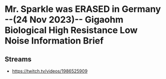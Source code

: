 # Mr. Sparkle was ERASED in Germany --(24 Nov 2023)-- Gigaohm Biological High Resistance Low Noise Information Brief

## Streams
- https://twitch.tv/videos/1986525909

